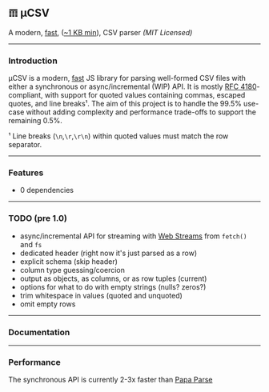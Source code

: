 ## 𝌠 μCSV

A modern, [fast](#performance), ([~1 KB min](https://github.com/leeoniya/uCSV/tree/master/dist/uCSV.iife.min.js)),  CSV parser _(MIT Licensed)_

---
### Introduction

μCSV is a modern, [fast](#performance) JS library for parsing well-formed CSV files with either a synchronous or async/incremental (WIP) API.
It is mostly [RFC 4180](https://datatracker.ietf.org/doc/html/rfc4180)-compliant, with support for quoted values containing commas, escaped quotes, and line breaks¹.
The aim of this project is to handle the 99.5% use-case without adding complexity and performance trade-offs to support the remaining 0.5%.

¹ Line breaks (`\n`,`\r`,`\r\n`) within quoted values must match the row separator.

---
### Features

- 0 dependencies

---
### TODO (pre 1.0)

- async/incremental API for streaming with [Web Streams](https://css-tricks.com/web-streams-everywhere-and-fetch-for-node-js/) from `fetch()` and `fs`
- dedicated header (right now it's just parsed as a row)
- explicit schema (skip header)
- column type guessing/coercion
- output as objects, as columns, or as row tuples (current)
- options for what to do with empty strings (nulls? zeros?)
- trim whitespace in values (quoted and unquoted)
- omit empty rows

---
### Documentation

---
### Performance

The synchronous API is currently 2-3x faster than [Papa Parse](https://www.papaparse.com/)